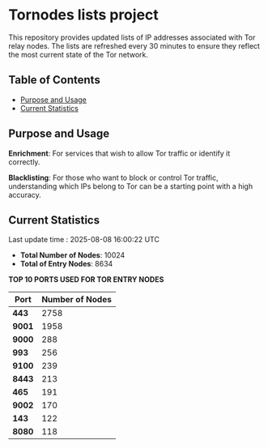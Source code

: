 # Tornodes lists project

This repository provides updated lists of IP addresses associated with Tor relay nodes. The lists are refreshed every 30 minutes to ensure they reflect the most current state of the Tor network.

## Table of Contents

- [Purpose and Usage](#purpose-and-usage)
- [Current Statistics](#current-statistics)


## Purpose and Usage

**Enrichment**: For services that wish to allow Tor traffic or identify it correctly.

**Blacklisting**: For those who want to block or control Tor traffic, understanding which IPs belong to Tor can be a starting point with a high accuracy.

## Current Statistics

Last update time : 2025-08-08 16:00:22 UTC

- **Total Number of Nodes**: 10024
- **Total of Entry Nodes**: 8634

**TOP 10 PORTS USED FOR TOR ENTRY NODES**

| **Port** | **Number of Nodes** |
|------|-----------------|
| **443**   | 2758  |
| **9001**   | 1958  |
| **9000**   | 288  |
| **993**   | 256  |
| **9100**   | 239  |
| **8443**   | 213  |
| **465**   | 191  |
| **9002**   | 170  |
| **143**   | 122  |
| **8080**   | 118  |


